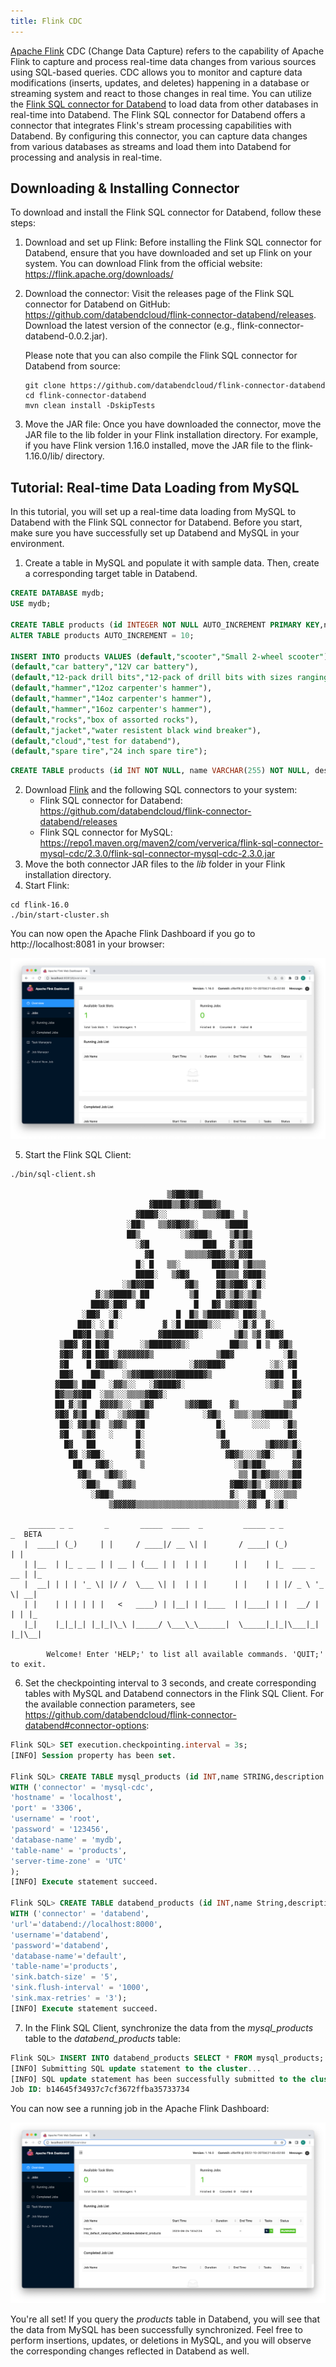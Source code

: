```yaml
---
title: Flink CDC
---
```


[Apache Flink](https://github.com/apache/flink) CDC (Change Data Capture) refers to the capability of Apache Flink to capture and process real-time data changes from various sources using SQL-based queries. CDC allows you to monitor and capture data modifications (inserts, updates, and deletes) happening in a database or streaming system and react to those changes in real time. You can utilize the [Flink SQL connector for Databend](https://github.com/databendcloud/flink-connector-databend) to load data from other databases in real-time into Databend. The Flink SQL connector for Databend offers a connector that integrates Flink's stream processing capabilities with Databend. By configuring this connector, you can capture data changes from various databases as streams and load them into Databend for processing and analysis in real-time.

## Downloading & Installing Connector

To download and install the Flink SQL connector for Databend, follow these steps:

1. Download and set up Flink: Before installing the Flink SQL connector for Databend, ensure that you have downloaded and set up Flink on your system. You can download Flink from the official website: https://flink.apache.org/downloads/

2. Download the connector: Visit the releases page of the Flink SQL connector for Databend on GitHub: https://github.com/databendcloud/flink-connector-databend/releases. Download the latest version of the connector (e.g., flink-connector-databend-0.0.2.jar).

    Please note that you can also compile the Flink SQL connector for Databend from source:

    ```shell
    git clone https://github.com/databendcloud/flink-connector-databend
    cd flink-connector-databend
    mvn clean install -DskipTests
    ```

3. Move the JAR file: Once you have downloaded the connector, move the JAR file to the lib folder in your Flink installation directory. For example, if you have Flink version 1.16.0 installed, move the JAR file to the flink-1.16.0/lib/ directory.

## Tutorial: Real-time Data Loading from MySQL

In this tutorial, you will set up a real-time data loading from MySQL to Databend with the Flink SQL connector for Databend. Before you start, make sure you have successfully set up Databend and MySQL in your environment.

1. Create a table in MySQL and populate it with sample data. Then, create a corresponding target table in Databend.

```sql title='In MySQL:'
CREATE DATABASE mydb;
USE mydb;

CREATE TABLE products (id INTEGER NOT NULL AUTO_INCREMENT PRIMARY KEY,name VARCHAR(255) NOT NULL,description VARCHAR(512));
ALTER TABLE products AUTO_INCREMENT = 10;

INSERT INTO products VALUES (default,"scooter","Small 2-wheel scooter"),
(default,"car battery","12V car battery"),
(default,"12-pack drill bits","12-pack of drill bits with sizes ranging from #40 to #3"),
(default,"hammer","12oz carpenter's hammer"),
(default,"hammer","14oz carpenter's hammer"),
(default,"hammer","16oz carpenter's hammer"),
(default,"rocks","box of assorted rocks"),
(default,"jacket","water resistent black wind breaker"),
(default,"cloud","test for databend"),
(default,"spare tire","24 inch spare tire");
```

```sql title='In Databend:'
CREATE TABLE products (id INT NOT NULL, name VARCHAR(255) NOT NULL, description VARCHAR(512) );
```

2. Download [Flink](https://flink.apache.org/downloads/) and the following SQL connectors to your system:
    - Flink SQL connector for Databend: https://github.com/databendcloud/flink-connector-databend/releases
    - Flink SQL connector for MySQL: https://repo1.maven.org/maven2/com/ververica/flink-sql-connector-mysql-cdc/2.3.0/flink-sql-connector-mysql-cdc-2.3.0.jar
3. Move the both connector JAR files to the *lib* folder in your Flink installation directory.
4. Start Flink:

```shell
cd flink-16.0
./bin/start-cluster.sh
```

You can now open the Apache Flink Dashboard if you go to http://localhost:8081 in your browser:

![Alt text](../../../public/img/load/cdc-dashboard.png)

5. Start the Flink SQL Client:

```shell
./bin/sql-client.sh

                                   ▒▓██▓██▒
                               ▓████▒▒█▓▒▓███▓▒
                            ▓███▓░░        ▒▒▒▓██▒  ▒
                          ░██▒   ▒▒▓▓█▓▓▒░      ▒████
                          ██▒         ░▒▓███▒    ▒█▒█▒
                            ░▓█            ███   ▓░▒██
                              ▓█       ▒▒▒▒▒▓██▓░▒░▓▓█
                            █░ █   ▒▒░       ███▓▓█ ▒█▒▒▒
                            ████░   ▒▓█▓      ██▒▒▒ ▓███▒
                         ░▒█▓▓██       ▓█▒    ▓█▒▓██▓ ░█░
                   ▓░▒▓████▒ ██         ▒█    █▓░▒█▒░▒█▒
                  ███▓░██▓  ▓█           █   █▓ ▒▓█▓▓█▒
                ░██▓  ░█░            █  █▒ ▒█████▓▒ ██▓░▒
               ███░ ░ █░          ▓ ░█ █████▒░░    ░█░▓  ▓░
              ██▓█ ▒▒▓▒          ▓███████▓░       ▒█▒ ▒▓ ▓██▓
           ▒██▓ ▓█ █▓█       ░▒█████▓▓▒░         ██▒▒  █ ▒  ▓█▒
           ▓█▓  ▓█ ██▓ ░▓▓▓▓▓▓▓▒              ▒██▓           ░█▒
           ▓█    █ ▓███▓▒░              ░▓▓▓███▓          ░▒░ ▓█
           ██▓    ██▒    ░▒▓▓███▓▓▓▓▓██████▓▒            ▓███  █
          ▓███▒ ███   ░▓▓▒░░   ░▓████▓░                  ░▒▓▒  █▓
          █▓▒▒▓▓██  ░▒▒░░░▒▒▒▒▓██▓░                            █▓
          ██ ▓░▒█   ▓▓▓▓▒░░  ▒█▓       ▒▓▓██▓    ▓▒          ▒▒▓
          ▓█▓ ▓▒█  █▓░  ░▒▓▓██▒            ░▓█▒   ▒▒▒░▒▒▓█████▒
           ██░ ▓█▒█▒  ▒▓▓▒  ▓█                █░      ░░░░   ░█▒
           ▓█   ▒█▓   ░     █░                ▒█              █▓
            █▓   ██         █░                 ▓▓        ▒█▓▓▓▒█░
             █▓ ░▓██░       ▓▒                  ▓█▓▒░░░▒▓█░    ▒█
              ██   ▓█▓░      ▒                    ░▒█▒██▒      ▓▓
               ▓█▒   ▒█▓▒░                         ▒▒ █▒█▓▒▒░░▒██
                ░██▒    ▒▓▓▒                     ▓██▓▒█▒ ░▓▓▓▓▒█▓
                  ░▓██▒                          ▓░  ▒█▓█  ░░▒▒▒
                      ▒▓▓▓▓▓▒▒▒▒▒▒▒▒▒▒▒▒▒▒▒▒▒▒▒▒▒▒▒░░▓▓  ▓░▒█░
          
    ______ _ _       _       _____  ____  _         _____ _ _            _  BETA   
   |  ____| (_)     | |     / ____|/ __ \| |       / ____| (_)          | |  
   | |__  | |_ _ __ | | __ | (___ | |  | | |      | |    | |_  ___ _ __ | |_ 
   |  __| | | | '_ \| |/ /  \___ \| |  | | |      | |    | | |/ _ \ '_ \| __|
   | |    | | | | | |   <   ____) | |__| | |____  | |____| | |  __/ | | | |_ 
   |_|    |_|_|_| |_|_|\_\ |_____/ \___\_\______|  \_____|_|_|\___|_| |_|\__|
          
        Welcome! Enter 'HELP;' to list all available commands. 'QUIT;' to exit.
```

6. Set the checkpointing interval to 3 seconds, and create corresponding tables with MySQL and Databend connectors in the Flink SQL Client. For the available connection parameters, see https://github.com/databendcloud/flink-connector-databend#connector-options: 

```sql       
Flink SQL> SET execution.checkpointing.interval = 3s;
[INFO] Session property has been set.

Flink SQL> CREATE TABLE mysql_products (id INT,name STRING,description STRING,PRIMARY KEY (id) NOT ENFORCED) 
WITH ('connector' = 'mysql-cdc',
'hostname' = 'localhost',
'port' = '3306',
'username' = 'root',
'password' = '123456',
'database-name' = 'mydb',
'table-name' = 'products',
'server-time-zone' = 'UTC'
);
[INFO] Execute statement succeed.

Flink SQL> CREATE TABLE databend_products (id INT,name String,description String, PRIMARY KEY (`id`) NOT ENFORCED) 
WITH ('connector' = 'databend',
'url'='databend://localhost:8000',
'username'='databend',
'password'='databend',
'database-name'='default',
'table-name'='products',
'sink.batch-size' = '5',
'sink.flush-interval' = '1000',
'sink.max-retries' = '3');
[INFO] Execute statement succeed.
```

7. In the Flink SQL Client, synchronize the data from the *mysql_products* table to the *databend_products* table:

```sql
Flink SQL> INSERT INTO databend_products SELECT * FROM mysql_products;
[INFO] Submitting SQL update statement to the cluster...
[INFO] SQL update statement has been successfully submitted to the cluster:
Job ID: b14645f34937c7cf3672ffba35733734
```
You can now see a running job in the Apache Flink Dashboard:

![Alt text](../../../public/img/load/cdc-job.png)

You're all set!  If you query the *products* table in Databend, you will see that the data from MySQL has been successfully synchronized. Feel free to perform insertions, updates, or deletions in MySQL, and you will observe the corresponding changes reflected in Databend as well.